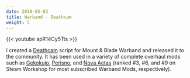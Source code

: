 ```yaml
---
date: 2018-05-03
title: Warband - Deathcam
weight: 5
---
```


{{< youtube apR14Cy5Tts >}}

I created a [Deathcam](https://forums.taleworlds.com/index.php?topic=282550.0) script for Mount & Blade Warband and released it to the community. It has been used in a variety of complete overhaul mods such as [Gekokujo](https://steamcommunity.com/sharedfiles/filedetails/?id=285786182), [Perisno](https://steamcommunity.com/sharedfiles/filedetails/?id=316610148), and [Nova Aetas](https://steamcommunity.com/sharedfiles/filedetails/?id=498482336) (ranked \#3, \#6, and \#9 on Steam Workshop for most subscribed Warband Mods, respectively).

<!--more-->
